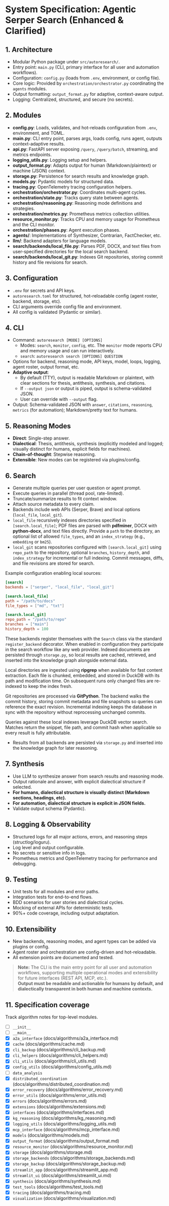 # System Specification: Agentic Serper Search (Enhanced & Clarified)

## 1. Architecture

- Modular Python package under `src/autoresearch/`.
- Entry point: `main.py` (CLI, primary interface for all user and automation workflows).
- Configuration: `config.py` (loads from `.env`, environment, or config file).
- Core logic: Provided by `orchestration/orchestrator.py` coordinating the `agents` modules.
- Output formatting: `output_format.py` for adaptive, context-aware output.
- Logging: Centralized, structured, and secure (no secrets).

## 2. Modules

- **config.py**: Loads, validates, and hot-reloads configuration from `.env`, environment, and TOML.
- **main.py**: CLI entry point, parses args, loads config, runs agent, outputs context-adaptive results.
- **api.py**: FastAPI server exposing `/query`, `/query/batch`, streaming, and metrics endpoints.
- **logging_utils.py**: Logging setup and helpers.
- **output_format.py**: Adapts output for human (Markdown/plaintext) or machine (JSON) context.
- **storage.py**: Persistence for search results and knowledge graph.
- **models.py**: Pydantic models for structured data.
- **tracing.py**: OpenTelemetry tracing configuration helpers.
- **orchestration/orchestrator.py**: Coordinates multi-agent cycles.
- **orchestration/state.py**: Tracks query state between agents.
- **orchestration/reasoning.py**: Reasoning mode definitions and strategies.
- **orchestration/metrics.py**: Prometheus metrics collection utilities.
- **resource_monitor.py**: Tracks CPU and memory usage for Prometheus and the CLI monitor.
- **orchestration/phases.py**: Agent execution phases.
- **agents/**: Implementations of Synthesizer, Contrarian, FactChecker, etc.
- **llm/**: Backend adapters for language models.
 - **search/backends/local_file.py**: Parses PDF, DOCX, and text files from
   user-specified directories for the local search backend.
- **search/backends/local_git.py**: Indexes Git repositories, storing commit
  history and file revisions for search.

## 3. Configuration

- `.env` for secrets and API keys.
- `autoresearch.toml` for structured, hot-reloadable config (agent roster, backend, storage, etc).
- CLI arguments override config file and environment.
- All config is validated (Pydantic or similar).

## 4. CLI

- Command: `autoresearch [MODE] [OPTIONS]`
  - Modes: `search`, `monitor`, `config`, etc. The `monitor` mode reports CPU and memory usage and can run interactively.
  - `search`: `autoresearch search [OPTIONS] QUESTION`
- Options for backend, reasoning mode, API keys, model, loops, logging, agent roster, output format, etc.
- **Adaptive output**:
  - By default (TTY), output is readable Markdown or plaintext, with clear sections for thesis, antithesis, synthesis, and citations.
  - If `--output json` or output is piped, output is schema-validated JSON.
  - User can override with `--output` flag.
- Output: Schema-validated JSON with `answer`, `citations`, `reasoning`, `metrics` (for automation); Markdown/pretty text for humans.

## 5. Reasoning Modes

- **Direct**: Single-step answer.
- **Dialectical**: Thesis, antithesis, synthesis (explicitly modeled and logged; visually distinct for humans, explicit fields for machines).
- **Chain-of-thought**: Stepwise reasoning.
- **Extensible**: New modes can be registered via plugins/config.

## 6. Search

- Generate multiple queries per user question or agent prompt.
- Execute queries in parallel (thread pool, rate-limited).
- Truncate/summarize results to fit context window.
- Attach source metadata to every claim.
- Backends include web APIs (Serper, Brave) and local options
  (`local_file`, `local_git`).
- `local_file` recursively indexes directories specified in `[search.local_file]`;
  PDF files are parsed with **pdfminer**, DOCX with **python-docx**, and text
  files directly. Provide a `path` to the directory, an optional list of
  allowed `file_types`, and an `index_strategy` (e.g., `embedding` or `bm25`).
- `local_git` scans repositories configured with `[search.local_git]` using
  `repo_path` to the repository, optional `branches`, `history_depth`, and
  `index_strategy` for incremental or full indexing. Commit messages, diffs,
  and file revisions are stored for search.

Example configuration enabling local sources:

```toml
[search]
backends = ["serper", "local_file", "local_git"]

[search.local_file]
path = "/path/to/docs"
file_types = ["md", "txt"]

[search.local_git]
repo_path = "/path/to/repo"
branches = ["main"]
history_depth = 100
```

These backends register themselves with the `Search` class via the standard
`register_backend` decorator. When enabled in configuration they participate in
the search workflow like any web provider. Indexed documents are persisted
through `storage.py`, so local results are cached, retrieved, and inserted into
the knowledge graph alongside external data.

Local directories are ingested using **ripgrep** when available for fast content extraction. Each file is chunked, embedded, and stored in DuckDB with its path and modification time. On subsequent runs only changed files are re-indexed to keep the index fresh.

Git repositories are processed via **GitPython**. The backend walks the commit history, storing commit metadata and file snapshots so queries can reference the exact revision. Incremental indexing keeps the database in sync with the repository without reprocessing unchanged commits.

Queries against these local indexes leverage DuckDB vector search. Matches return the snippet, file path, and commit hash when applicable so every result is fully attributable.
- Results from all backends are persisted via `storage.py` and inserted into the
  knowledge graph for later reasoning.

## 7. Synthesis

- Use LLM to synthesize answer from search results and reasoning mode.
- Output rationale and answer, with explicit dialectical structure if selected.
- **For humans, dialectical structure is visually distinct (Markdown sections, headings, etc).**
- **For automation, dialectical structure is explicit in JSON fields.**
- Validate output schema (Pydantic).

## 8. Logging & Observability

- Structured logs for all major actions, errors, and reasoning steps (structlog/loguru).
- Log level and output configurable.
- No secrets or sensitive info in logs.
- Prometheus metrics and OpenTelemetry tracing for performance and debugging.

## 9. Testing

- Unit tests for all modules and error paths.
- Integration tests for end-to-end flows.
- BDD scenarios for user stories and dialectical cycles.
- Mocking of external APIs for deterministic tests.
- 90%+ code coverage, including output adaptation.

## 10. Extensibility

- New backends, reasoning modes, and agent types can be added via plugins or config.
- Agent roster and orchestration are config-driven and hot-reloadable.
- All extension points are documented and tested.

> **Note:** The CLI is the main entry point for all user and automation workflows, supporting multiple operational modes and extensibility for future interfaces (REST API, MCP, etc.).  
> **Output must be readable and actionable for humans by default, and dialectically transparent in both human and machine contexts.**


## 11. Specification coverage

Track algorithm notes for top-level modules.

- [ ] `__init__`
- [ ] `__main__`
- [x] `a2a_interface` (docs/algorithms/a2a_interface.md)
- [x] `cache` (docs/algorithms/cache.md)
- [x] `cli_backup` (docs/algorithms/cli_backup.md)
- [x] `cli_helpers` (docs/algorithms/cli_helpers.md)
- [x] `cli_utils` (docs/algorithms/cli_utils.md)
- [x] `config_utils` (docs/algorithms/config_utils.md)
- [ ] `data_analysis`
- [x] `distributed_coordination` (docs/algorithms/distributed_coordination.md)
- [x] `error_recovery` (docs/algorithms/error_recovery.md)
- [x] `error_utils` (docs/algorithms/error_utils.md)
- [x] `errors` (docs/algorithms/errors.md)
- [x] `extensions` (docs/algorithms/extensions.md)
- [x] `interfaces` (docs/algorithms/interfaces.md)
- [x] `kg_reasoning` (docs/algorithms/kg_reasoning.md)
- [x] `logging_utils` (docs/algorithms/logging_utils.md)
- [x] `mcp_interface` (docs/algorithms/mcp_interface.md)
- [x] `models` (docs/algorithms/models.md)
- [x] `output_format` (docs/algorithms/output_format.md)
- [x] `resource_monitor` (docs/algorithms/resource_monitor.md)
- [x] `storage` (docs/algorithms/storage.md)
- [x] `storage_backends` (docs/algorithms/storage_backends.md)
- [x] `storage_backup` (docs/algorithms/storage_backup.md)
- [x] `streamlit_app` (docs/algorithms/streamlit_app.md)
- [x] `streamlit_ui` (docs/algorithms/streamlit_ui.md)
- [x] `synthesis` (docs/algorithms/synthesis.md)
- [x] `test_tools` (docs/algorithms/test_tools.md)
- [x] `tracing` (docs/algorithms/tracing.md)
- [x] `visualization` (docs/algorithms/visualization.md)
